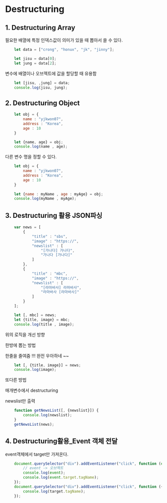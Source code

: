 # Destructuring
## 1. Destructuring Array

필요한 배열에 특정 인덱스값이 의미가 있을 때 뽑아서 쓸 수 있다.
```javascript
    let data = ["crong", "honux", "jk", "jinny"];

    let jisu = data[0];
    let jung = data[2];
```

변수에 배열이나 오브젝트에 값을 할당할 때 유용함
```javascript
    let [jisu, ,jung] = data;
    console.log(jisu, jung);
```

## 2. Destructuring Object
```javascript
    let obj = {
        name : "yjkwon07",
        address : "Korea",
        age : 10
    }

    let {name, age} = obj;
    console.log(name , age);
```

다른 변수 명을 정할 수 있다.
```javascript
    let obj = {
        name : "yjkwon07",
        address : "Korea",
        age : 10
    }
    
    let {name : myName , age : myAge} = obj;
    console.log(myName , myAge);
```

## 3. Destructuring 활용 JSON파싱
```javascript
    var news = [
        {
            "title" : "sbs",
            "image" : "https://",
            "newslist" : [
                "[가나다] 가나다",
                "가나다 [가나다]"
            ]
        },
        {
            "title" : "mbc",
            "image" : "https://",
            "newslist" : [
                "[라마바사] 라마바사",
                "라마바사 [라마바사]"
            ] 
        }
    ];

    let [, mbc] = news; 
    let {title, image} = mbc;
    console.log(title , image);
```

위의 로직을 개선 방향

한방에 뽑는 방법 

한줄을 줄여줌 !!! 완전 우아하네 ~~

```javascript
    let [, {title, image}] = news;
    console.log(image);
```

또다른 방법

매개변수에서 destructuring

newslist만 출력

```javascript
    function getNewsList([, {newslist}]) {
        console.log(newslist);
    }
    getNewsList(news);
```

## 4. Destructuring활용_Event 객체 전달

event객체에서 target만 가져온다.

```javascript
    document.querySelector("div").addEventListener("click", function (event) {
        // event -> 오브젝트
        console.log(event);
        console.log(event.target.tagName);
    });
    document.querySelector("div").addEventListener("click", function ({ target }) {
        console.log(target.tagName);
    });
```




